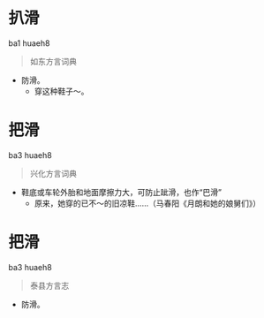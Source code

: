 # 扒滑
ba1 huaeh8
> 如东方言词典
- 防滑。
  - 穿这种鞋子～。

# 把滑
ba3 huaeh8
> 兴化方言词典
- 鞋底或车轮外胎和地面摩擦力大，可防止跐滑，也作“巴滑”
  - 原来，她穿的已不～的旧凉鞋……（马春阳《月朗和她的娘舅们》）

# 把滑
ba3 huaeh8
> 泰县方言志
- 防滑。
